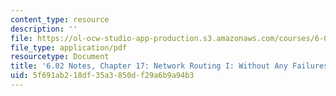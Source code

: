 ```yaml
---
content_type: resource
description: ''
file: https://ol-ocw-studio-app-production.s3.amazonaws.com/courses/6-02-introduction-to-eecs-ii-digital-communication-systems-fall-2012/5f691ab218df35a3850df29a6b9a94b3_MIT6_02F12_chap17.pdf
file_type: application/pdf
resourcetype: Document
title: '6.02 Notes, Chapter 17: Network Routing I: Without Any Failures'
uid: 5f691ab2-18df-35a3-850d-f29a6b9a94b3
---
```

